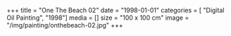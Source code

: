 +++
title = "One The Beach 02"
date = "1998-01-01"
categories = [ "Digital Oil Painting", "1998"]
media = []
size = "100 x 100 cm"
image = "/img/painting/onthebeach-02.jpg"
+++
